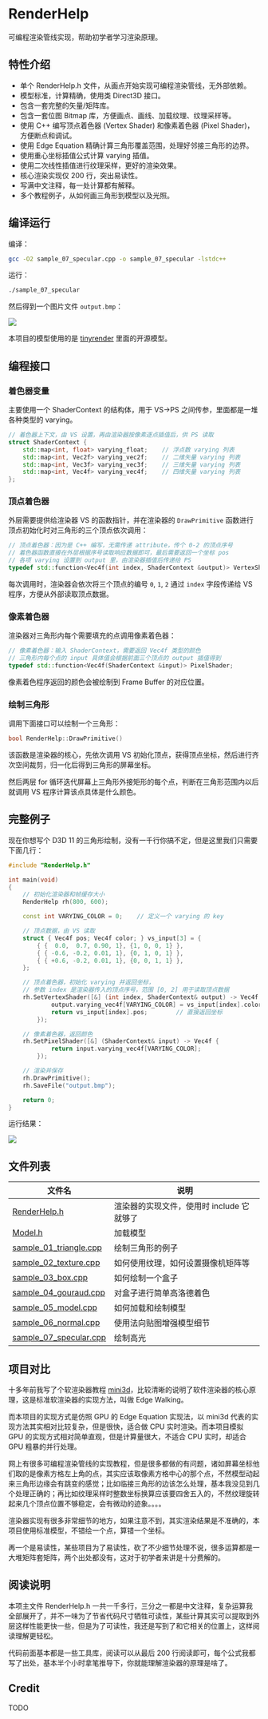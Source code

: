 # RenderHelp

可编程渲染管线实现，帮助初学者学习渲染原理。

## 特性介绍

- 单个 RenderHelp.h 文件，从画点开始实现可编程渲染管线，无外部依赖。
- 模型标准，计算精确，使用类 Direct3D 接口。
- 包含一套完整的矢量/矩阵库。
- 包含一套位图 Bitmap 库，方便画点、画线、加载纹理、纹理采样等。
- 使用 C++ 编写顶点着色器 (Vertex Shader) 和像素着色器 (Pixel Shader)，方便断点和调试。
- 使用 Edge Equation 精确计算三角形覆盖范围，处理好邻接三角形的边界。
- 使用重心坐标插值公式计算 varying 插值。 
- 使用二次线性插值进行纹理采样，更好的渲染效果。
- 核心渲染实现仅 200 行，突出易读性。
- 写满中文注释，每一处计算都有解释。
- 多个教程例子，从如何画三角形到模型以及光照。

## 编译运行

编译：

```bash
gcc -O2 sample_07_specular.cpp -o sample_07_specular -lstdc++
```

运行：

```bash
./sample_07_specular
```

然后得到一个图片文件 `output.bmp`：

![](https://raw.githubusercontent.com/skywind3000/images/master/p/renderhelp/model_4_s.jpg)

本项目的模型使用的是 [tinyrender](https://github.com/ssloy/tinyrenderer) 里面的开源模型。

## 编程接口

### 着色器变量

主要使用一个 ShaderContext 的结构体，用于 VS->PS 之间传参，里面都是一堆各种类型的 varying。

```cpp
// 着色器上下文，由 VS 设置，再由渲染器按像素逐点插值后，供 PS 读取
struct ShaderContext {
    std::map<int, float> varying_float;    // 浮点数 varying 列表
    std::map<int, Vec2f> varying_vec2f;    // 二维矢量 varying 列表
    std::map<int, Vec3f> varying_vec3f;    // 三维矢量 varying 列表
    std::map<int, Vec4f> varying_vec4f;    // 四维矢量 varying 列表
};
```

### 顶点着色器

外层需要提供给渲染器 VS 的函数指针，并在渲染器的 `DrawPrimitive` 函数进行顶点初始化时对三角形的三个顶点依次调用：

```cpp
// 顶点着色器：因为是 C++ 编写，无需传递 attribute，传个 0-2 的顶点序号
// 着色器函数直接在外层根据序号读取响应数据即可，最后需要返回一个坐标 pos
// 各项 varying 设置到 output 里，由渲染器插值后传递给 PS 
typedef std::function<Vec4f(int index, ShaderContext &output)> VertexShader;
```

每次调用时，渲染器会依次将三个顶点的编号 `0`, `1`, `2` 通过 `index` 字段传递给 VS 程序，方便从外部读取顶点数据。

### 像素着色器

渲染器对三角形内每个需要填充的点调用像素着色器：

```cpp
// 像素着色器：输入 ShaderContext，需要返回 Vec4f 类型的颜色
// 三角形内每个点的 input 具体值会根据前面三个顶点的 output 插值得到
typedef std::function<Vec4f(ShaderContext &input)> PixelShader;
```

像素着色程序返回的颜色会被绘制到 Frame Buffer 的对应位置。

### 绘制三角形

调用下面接口可以绘制一个三角形：

```cpp
bool RenderHelp::DrawPrimitive()
```

该函数是渲染器的核心，先依次调用 VS 初始化顶点，获得顶点坐标，然后进行齐次空间裁剪，归一化后得到三角形的屏幕坐标。

然后两层 for 循环迭代屏幕上三角形外接矩形的每个点，判断在三角形范围内以后就调用 VS 程序计算该点具体是什么颜色。

## 完整例子

现在你想写个 D3D 11 的三角形绘制，没有一千行你搞不定，但是这里我们只需要下面几行：

```cpp
#include "RenderHelp.h"

int main(void)
{
    // 初始化渲染器和帧缓存大小
    RenderHelp rh(800, 600);

    const int VARYING_COLOR = 0;    // 定义一个 varying 的 key

    // 顶点数据，由 VS 读取
    struct { Vec4f pos; Vec4f color; } vs_input[3] = {
        { {  0.0,  0.7, 0.90, 1}, {1, 0, 0, 1} },
        { { -0.6, -0.2, 0.01, 1}, {0, 1, 0, 1} },
        { { +0.6, -0.2, 0.01, 1}, {0, 0, 1, 1} },
    };

    // 顶点着色器，初始化 varying 并返回坐标，
    // 参数 index 是渲染器传入的顶点序号，范围 [0, 2] 用于读取顶点数据
    rh.SetVertexShader([&] (int index, ShaderContext& output) -> Vec4f {
            output.varying_vec4f[VARYING_COLOR] = vs_input[index].color;
            return vs_input[index].pos;        // 直接返回坐标
        });

    // 像素着色器，返回颜色
    rh.SetPixelShader([&] (ShaderContext& input) -> Vec4f {
            return input.varying_vec4f[VARYING_COLOR];
        });

    // 渲染并保存
    rh.DrawPrimitive();
    rh.SaveFile("output.bmp");

    return 0;
}
```

运行结果：

![](https://raw.githubusercontent.com/skywind3000/images/master/p/renderhelp/sample_1.jpg)

## 文件列表

| 文件名 | 说明 |
|-|-|
| [RenderHelp.h](RenderHelp.h) | 渲染器的实现文件，使用时 include 它就够了 |
| [Model.h](Model.h) | 加载模型 |
| [sample_01_triangle.cpp](sample_01_triangle.cpp) | 绘制三角形的例子 |
| [sample_02_texture.cpp](sample_02_texture.cpp) | 如何使用纹理，如何设置摄像机矩阵等 |
| [sample_03_box.cpp](sample_03_box.cpp) | 如何绘制一个盒子 |
| [sample_04_gouraud.cpp](sample_04_gouraud.cpp) | 对盒子进行简单高洛德着色 |
| [sample_05_model.cpp](sample_05_model.cpp) | 如何加载和绘制模型 |
| [sample_06_normal.cpp](sample_06_normal.cpp) | 使用法向贴图增强模型细节 |
| [sample_07_specular.cpp](sample_07_specular.cpp) | 绘制高光 |

## 项目对比

十多年前我写了个软渲染器教程 [mini3d](https://github.com/skywind3000/mini3d)，比较清晰的说明了软件渲染器的核心原理，这是标准软渲染器的实现方法，叫做 Edge Walking。

而本项目的实现方式是仿照 GPU 的 Edge Equation 实现法，以 mini3d 代表的实现方法其实相对比较复杂，但是很快，适合做 CPU 实时渲染。而本项目模拟 GPU 的实现方式相对简单直观，但是计算量很大，不适合 CPU 实时，却适合 GPU 粗暴的并行处理。

网上有很多可编程渲染管线的实现教程，但是很多都做的有问题，诸如屏幕坐标他们取的是像素方格左上角的点，其实应该取像素方格中心的那个点，不然模型动起来三角形边缘会有跳变的感觉；比如临接三角形的边该怎么处理，基本我没见到几个处理正确的；再比如纹理采样时整数坐标换算应该要四舍五入的，不然纹理旋转起来几个顶点位置不够稳定，会有微动的迹象。。。。

渲染器实现有很多非常细节的地方，如果注意不到，其实渲染结果是不准确的，本项目使用标准模型，不错绘一个点，算错一个坐标。

再一个是易读性，某些项目为了易读性，砍了不少细节处理不说，很多运算都是一大堆矩阵套矩阵，两个出处都没有，这对于初学者来讲是十分费解的。

## 阅读说明

本项主文件 RenderHelp.h 一共一千多行，三分之一都是中文注释，复杂运算我全部展开了，并不一味为了节省代码尺寸牺牲可读性，某些计算其实可以提取到外层这样性能更快一些，但是为了可读性，我还是写到了和它相关的位置上，这样阅读理解更轻松。

代码前面基本都是一些工具库，阅读可以从最后 200 行阅读即可，每个公式我都写了出处，基本半个小时拿笔推导下，你就能理解渲染器的原理是啥了。

## Credit

TODO

